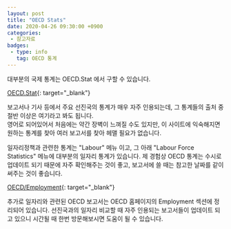 ```yaml
---
layout: post
title: "OECD Stats"
date: 2020-04-26 09:30:00 +0900
categories: 
 - 참고자료
badges:
 - type: info
   tag: OECD 통계
---
```


대부분의 국제 통계는 OECD.Stat 에서 구할 수 있습니다.

<!--more-->

[OECD.Stat](https://stats.oecd.org/){: target="_blank"}

보고서나 기사 등에서 주요 선진국의 통계가 매우 자주 인용되는데, 그 통계들의 출처 중 절반 이상은 여기라고 봐도 됩니다.  
영어로 되어있어서 처음에는 약간 장벽이 느껴질 수도 있지만, 이 사이트에 익숙해지면 원하는 통계를 찾아 여러 보고서를 찾아 헤맬 필요가 없습니다.

일자리정책과 관련한 통계는 "Labour" 메뉴 이고, 그 아래 "Labour Force Statistics" 메뉴에 대부분의 일자리 통계가 있습니다.
제 경험상 OECD 통계는 수시로 업데이트 되기 때문에 자주 확인해주는 것이 좋고, 보고서에 쓸 때는 참고한 날짜를 같이 써주는 것이 좋습니다.

[OECD/Employment](http://www.oecd.org/employment/){: target="_blank"}

추가로 일자리와 관련된 OECD 보고서는 OECD 홈페이지의 Employment 섹션에 정리되어 있습니다.
선진국과의 일자리 비교할 때 자주 인용되는 보고서들이 업데이트 되고 있으니 시간될 때 한번 방문해보시면 도움이 될 수 있습니다.
